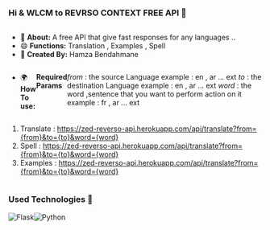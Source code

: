 ### Hi & WLCM to REVRSO CONTEXT FREE API 👋

<div style='display: flex;'>

- 🌱 **About:** A free API that give fast responses for any languages ..
- 😄 **Functions:** Translation , Examples , Spell
- 💬 **Created By:** Hamza Bendahmane
</div>
<div style='display: flex;'>

- 🌍 **How To use:** 
  
**Required Params**
  
 *from* : the source Language example : en , ar ... ext
 *to* : the destination Language example : en , ar ... ext
 *word* : the word ,sentence that you want to perform action on it example : fr , ar ... ext
  
  </div>

<div style='display: flex;'>

1. Translate : https://zed-reverso-api.herokuapp.com/api/translate?from={from}&to={to}&word={word}
2. Spell :  https://zed-reverso-api.herokuapp.com/api/translate?from={from}&to={to}&word={word}
3. Examples :  https://zed-reverso-api.herokuapp.com/api/translate?from={from}&to={to}&word={word}
</div>



### Used Technologies 🔭

<div style='display: flex;'>
  <img alt="Flask" src="https://img.shields.io/badge/flask-%23323330.svg?style=for-the-badge&logo=flask&logoColor=%23F7DF1E" />
  <img alt="Python" src="https://img.shields.io/badge/python-%2314354C.svg?style=for-the-badge&logo=python&logoColor=white" />
</div>
